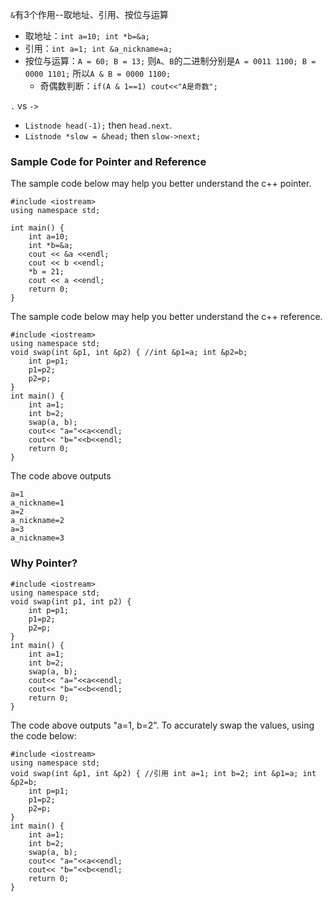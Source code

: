 `&`有3个作用--取地址、引用、按位与运算
+ 取地址：`int a=10; int *b=&a;`
+ 引用：`int a=1; int &a_nickname=a;`
+ 按位与运算：`A = 60; B = 13;` 则`A`、`B`的二进制分别是`A = 0011 1100; B = 0000 1101;` 所以`A & B = 0000 1100;`
  + 奇偶数判断：`if(A & 1==1) cout<<"A是奇数";`

`.` vs `->`
+ `Listnode head(-1);` then `head.next`.
+ `Listnode *slow = &head;` then `slow->next;`
### Sample Code for Pointer and Reference
The sample code below may help you better understand the c++ pointer.
```
#include <iostream>
using namespace std;

int main() {
    int a=10;
    int *b=&a;
    cout << &a <<endl;
    cout << b <<endl;
    *b = 21;
    cout << a <<endl;
    return 0;
}
```
The sample code below may help you better understand the c++ reference.
```
#include <iostream>
using namespace std;
void swap(int &p1, int &p2) { //int &p1=a; int &p2=b;
    int p=p1;
    p1=p2;
    p2=p;
}
int main() {
    int a=1;
    int b=2;
    swap(a, b);
	cout<< "a="<<a<<endl;
	cout<< "b="<<b<<endl;
	return 0;
}
```
The code above outputs
```
a=1
a_nickname=1
a=2
a_nickname=2
a=3
a_nickname=3
```
### Why Pointer?
```
#include <iostream>
using namespace std;
void swap(int p1, int p2) {
    int p=p1;
    p1=p2;
    p2=p;
}
int main() {
    int a=1;
    int b=2;
    swap(a, b);
	cout<< "a="<<a<<endl;
	cout<< "b="<<b<<endl;
	return 0;
}
```
The code above outputs "a=1, b=2". To accurately swap the values, using the code below:
```
#include <iostream>
using namespace std;
void swap(int &p1, int &p2) { //引用 int a=1; int b=2; int &p1=a; int &p2=b;
    int p=p1;
    p1=p2;
    p2=p;
}
int main() {
    int a=1;
    int b=2;
    swap(a, b);
	cout<< "a="<<a<<endl;
	cout<< "b="<<b<<endl;
	return 0;
}
```
